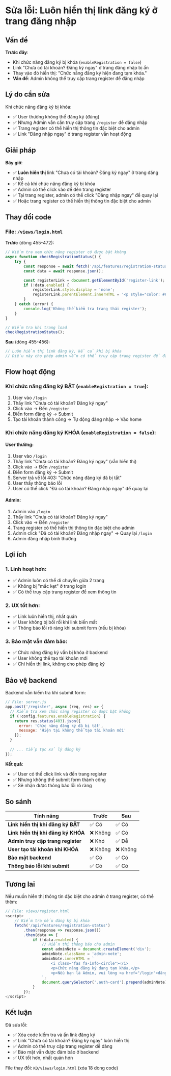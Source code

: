 # Sửa lỗi: Luôn hiển thị link đăng ký ở trang đăng nhập

## Vấn đề

**Trước đây**:
- Khi chức năng đăng ký bị khóa (`enableRegistration = false`)
- Link "Chưa có tài khoản? Đăng ký ngay" ở trang đăng nhập bị ẩn
- Thay vào đó hiển thị: "Chức năng đăng ký hiện đang tạm khóa."
- **Vấn đề**: Admin không thể truy cập trang register để đăng nhập

## Lý do cần sửa

Khi chức năng đăng ký bị khóa:
- ✅ User thường không thể đăng ký (đúng)
- ✅ Nhưng Admin vẫn cần truy cập trang `/register` để đăng nhập
- ✅ Trang register có thể hiển thị thông tin đặc biệt cho admin
- ✅ Link "Đăng nhập ngay" ở trang register vẫn hoạt động

## Giải pháp

**Bây giờ**:
- ✅ **Luôn hiển thị** link "Chưa có tài khoản? Đăng ký ngay" ở trang đăng nhập
- ✅ Kể cả khi chức năng đăng ký bị khóa
- ✅ Admin có thể click vào để đến trang register
- ✅ Tại trang register, admin có thể click "Đăng nhập ngay" để quay lại
- ✅ Hoặc trang register có thể hiển thị thông tin đặc biệt cho admin

## Thay đổi code

### File: `/views/login.html`

**Trước** (dòng 455-472):
```javascript
// Kiểm tra xem chức năng register có được bật không
async function checkRegistrationStatus() {
    try {
        const response = await fetch('/api/features/registration-status');
        const data = await response.json();

        const registerLink = document.getElementById('register-link');
        if (!data.enabled) {
            registerLink.style.display = 'none';
            registerLink.parentElement.innerHTML = '<p style="color: #6b7280; font-size: 14px;">Chức năng đăng ký hiện đang tạm khóa.</p>';
        }
    } catch (error) {
        console.log('Không thể kiểm tra trạng thái register');
    }
}

// Kiểm tra khi trang load
checkRegistrationStatus();
```

**Sau** (dòng 455-456):
```javascript
// Luôn hiển thị link đăng ký, kể cả khi bị khóa
// Điều này cho phép admin vẫn có thể truy cập trang register để đăng nhập
```

## Flow hoạt động

### Khi chức năng đăng ký BẬT (`enableRegistration = true`):

1. User vào `/login`
2. Thấy link "Chưa có tài khoản? Đăng ký ngay"
3. Click vào → Đến `/register`
4. Điền form đăng ký → Submit
5. Tạo tài khoản thành công → Tự động đăng nhập → Vào home

### Khi chức năng đăng ký KHÓA (`enableRegistration = false`):

#### User thường:
1. User vào `/login`
2. Thấy link "Chưa có tài khoản? Đăng ký ngay" (vẫn hiển thị)
3. Click vào → Đến `/register`
4. Điền form đăng ký → Submit
5. Server trả về lỗi 403: "Chức năng đăng ký đã bị tắt"
6. User thấy thông báo lỗi
7. User có thể click "Đã có tài khoản? Đăng nhập ngay" để quay lại

#### Admin:
1. Admin vào `/login`
2. Thấy link "Chưa có tài khoản? Đăng ký ngay"
3. Click vào → Đến `/register`
4. Trang register có thể hiển thị thông tin đặc biệt cho admin
5. Admin click "Đã có tài khoản? Đăng nhập ngay" → Quay lại `/login`
6. Admin đăng nhập bình thường

## Lợi ích

### 1. **Linh hoạt hơn**:
- ✅ Admin luôn có thể di chuyển giữa 2 trang
- ✅ Không bị "mắc kẹt" ở trang login
- ✅ Có thể truy cập trang register để xem thông tin

### 2. **UX tốt hơn**:
- ✅ Link luôn hiển thị, nhất quán
- ✅ User không bị bối rối khi link biến mất
- ✅ Thông báo lỗi rõ ràng khi submit form (nếu bị khóa)

### 3. **Bảo mật vẫn đảm bảo**:
- ✅ Chức năng đăng ký vẫn bị khóa ở backend
- ✅ User không thể tạo tài khoản mới
- ✅ Chỉ hiển thị link, không cho phép đăng ký

## Bảo vệ backend

Backend vẫn kiểm tra khi submit form:

```javascript
// File: server.js
app.post('/register', async (req, res) => {
  // Kiểm tra xem chức năng register có được bật không
  if (!config.features.enableRegistration) {
    return res.status(403).json({
      error: 'Chức năng đăng ký đã bị tắt',
      message: 'Hiện tại không thể tạo tài khoản mới'
    });
  }
  
  // ... tiếp tục xử lý đăng ký
});
```

**Kết quả**:
- ✅ User có thể click link và đến trang register
- ✅ Nhưng không thể submit form thành công
- ✅ Sẽ nhận được thông báo lỗi rõ ràng

## So sánh

| Tính năng | Trước | Sau |
|-----------|-------|-----|
| **Link hiển thị khi đăng ký BẬT** | ✅ Có | ✅ Có |
| **Link hiển thị khi đăng ký KHÓA** | ❌ Không | ✅ Có |
| **Admin truy cập trang register** | ❌ Khó | ✅ Dễ |
| **User tạo tài khoản khi KHÓA** | ❌ Không | ❌ Không |
| **Bảo mật backend** | ✅ Có | ✅ Có |
| **Thông báo lỗi khi submit** | ✅ Có | ✅ Có |

## Tương lai

Nếu muốn hiển thị thông tin đặc biệt cho admin ở trang register, có thể thêm:

```javascript
// File: views/register.html
<script>
    // Kiểm tra nếu đăng ký bị khóa
    fetch('/api/features/registration-status')
        .then(response => response.json())
        .then(data => {
            if (!data.enabled) {
                // Hiển thị thông báo cho admin
                const adminNote = document.createElement('div');
                adminNote.className = 'admin-note';
                adminNote.innerHTML = `
                    <i class="fas fa-info-circle"></i>
                    <p>Chức năng đăng ký đang tạm khóa.</p>
                    <p>Nếu bạn là Admin, vui lòng <a href="/login">đăng nhập tại đây</a>.</p>
                `;
                document.querySelector('.auth-card').prepend(adminNote);
            }
        });
</script>
```

## Kết luận

Đã sửa lỗi:
- ✅ Xóa code kiểm tra và ẩn link đăng ký
- ✅ Link "Chưa có tài khoản? Đăng ký ngay" luôn hiển thị
- ✅ Admin có thể truy cập trang register dễ dàng
- ✅ Bảo mật vẫn được đảm bảo ở backend
- ✅ UX tốt hơn, nhất quán hơn

File thay đổi: `KD/views/login.html` (xóa 18 dòng code)

